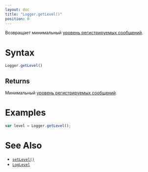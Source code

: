 ```yaml
---
layout: doc
title: "Logger.getLevel()"
position: 0
---
```


Возвращает минимальный [уровень регистрируемых сообщений](../LogLevel/).

# Syntax

```js
Logger.getLevel()
```

## Returns

Минимальный [уровень регистрируемых сообщений](../LogLevel/).

# Examples

```js
var level = Logger.getLevel();
```

# See Also

* [`setLevel()`](../Logger.setLevel/)
* [`LogLevel`](../LogLevel/)
